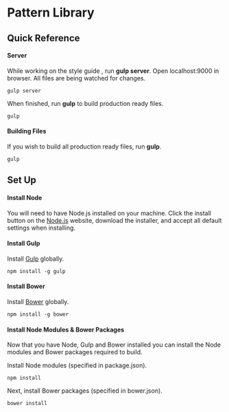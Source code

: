 # Pattern Library

## Quick Reference

#### Server

While working on the style guide , run **gulp server**. Open localhost:9000 in browser. All files are being watched for changes.

```
gulp server
```
When finished, run **gulp** to build production ready files.

```
gulp
```
#### Building Files

If you wish to build all production ready files, run **gulp**.

```
gulp
```

## Set Up

#### Install Node

You will need to have Node.js installed on your machine. Click the install button on the [Node.js](http://nodejs.org/) website, download the installer, and accept all default settings when installing.

#### Install Gulp

Install [Gulp](http://gulpjs.com/) globally.

```
npm install -g gulp
```
#### Install Bower

Install [Bower](http://bower.io/) globally.

```
npm install -g bower
```

#### Install Node Modules & Bower Packages

Now that you have Node, Gulp and Bower installed you can install the Node modules and Bower packages required to build.

Install Node modules (specified in package.json).

```
npm install
```
Next, install Bower packages (specified in bower.json).

```
bower install
```